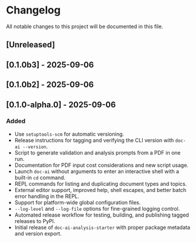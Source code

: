 # Changelog

All notable changes to this project will be documented in this file.

## [Unreleased]

## [0.1.0b3] - 2025-09-06

## [0.1.0b2] - 2025-09-06

## [0.1.0-alpha.0] - 2025-09-06

### Added
- Use `setuptools-scm` for automatic versioning.
- Release instructions for tagging and verifying the CLI version with `doc-ai --version`.
- Script to generate validation and analysis prompts from a PDF in one run.
- Documentation for PDF input cost considerations and new script usage.
- Launch `doc-ai` without arguments to enter an interactive shell with a built-in `cd` command.
- REPL commands for listing and duplicating document types and topics.
- External editor support, improved help, shell escapes, and better batch error handling in the REPL.
- Support for platform-wide global configuration files.
- `--log-level` and `--log-file` options for fine-grained logging control.
- Automated release workflow for testing, building, and publishing tagged releases to PyPI.
- Initial release of `doc-ai-analysis-starter` with proper package metadata and version export.
